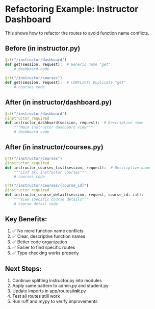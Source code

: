 # Refactoring Example: Instructor Dashboard

This shows how to refactor the routes to avoid function name conflicts.

## Before (in instructor.py)
```python
@rt("/instructor/dashboard")
def get(session, request):  # Generic name "get"
    # dashboard code
    
@rt("/instructor/courses")  
def get(session, request):  # CONFLICT! Duplicate "get"
    # courses code
```

## After (in instructor/dashboard.py)
```python
@rt("/instructor/dashboard")
@instructor_required
def instructor_dashboard(session, request):  # Descriptive name
    """Main instructor dashboard view"""
    # dashboard code
```

## After (in instructor/courses.py)
```python
@rt("/instructor/courses")
@instructor_required
def instructor_courses_list(session, request):  # Descriptive name
    """List all instructor courses"""
    # courses code

@rt("/instructor/courses/{course_id}")
@instructor_required
def instructor_course_detail(session, request, course_id: int):
    """View specific course details"""
    # course detail code
```

## Key Benefits:
1. ✅ No more function name conflicts
2. ✅ Clear, descriptive function names
3. ✅ Better code organization
4. ✅ Easier to find specific routes
5. ✅ Type checking works properly

## Next Steps:
1. Continue splitting instructor.py into modules
2. Apply same pattern to admin.py and student.py
3. Update imports in app/routes/__init__.py
4. Test all routes still work
5. Run ruff and mypy to verify improvements